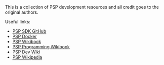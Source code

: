 This is a collection of PSP development resources and all credit goes to the original authors.

Useful links:
* [PSP SDK GitHub](https://github.com/pspdev/pspsdk)
* [PSP Docker](https://github.com/pspdev/pspdev-docker)
* [PSP Wikibook](https://en.wikibooks.org/wiki/PSP)
* [PSP Programming Wikibook](https://en.wikibooks.org/wiki/PSP_Programming)
* [PSP Dev Wiki](https://playstationdev.wiki/pspdevwiki)
* [PSP Wikipedia](https://en.wikipedia.org/wiki/PlayStation_Portable)